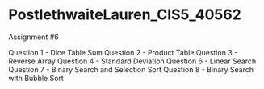 # PostlethwaiteLauren_CIS5_40562


Assignment #6

Question 1 - Dice Table Sum
Question 2 - Product Table
Question 3 - Reverse Array
Question 4 - Standard Deviation
Question 6 - Linear Search
Question 7 - Binary Search and Selection Sort
Question 8 - Binary Search with Bubble Sort